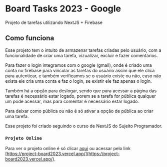 # Board Tasks 2023 - Google

Projeto de tarefas utilizando NextJS + Firebase

## Como funciona

Esse projeto tem o intuito de armazenar tarefas criadas pelo usuário, com a funcionalidade de criar uma tarefa, vizualizar, excluir e fazer comentários.

Para fazer o login integramos com o google (gmail), onde é criado uma conta no firebase para vincular as tarefas do usuário assim que ele clica para autenticar, e também verificamos se o usuário existe ou não, caso não exista ele cria uma conta e faz o login, se existir ele faz apenas o login.

Também há a opção para deslogar, sendo que para acessar a página das tarefas é necessário estar logado, porem se a tarefa for pública qualquer um pode acessar, mas para comentar é necessário estar logado.

Para deixar como pública ou não é só ativar a opção de pública ao criar uma tarefa.

Esse projeto foi criado seguindo o curso de NextJS do Sujeito Programador.

### `Projeto Online`

Para ver o projeto online é só clicar [aqui](https://project-board2023.vercel.app/) ou acessar pelo link [https://project-board2023.vercel.app/](https://project-board2023.vercel.app/).

